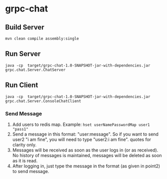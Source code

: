 # grpc-chat

## Build Server
`
mvn clean compile assembly:single
`

## Run Server
`
java -cp  target/grpc-chat-1.0-SNAPSHOT-jar-with-dependencies.jar grpc.chat.Server.ChatServer
`

## Run Client
`
java -cp  target/grpc-chat-1.0-SNAPSHOT-jar-with-dependencies.jar grpc.chat.Server.ConsoleChatClient
`

### Send Message
1. Add users to redis map. Example: `hset userNamePasswordMap user1 "pass1"`
2. Send a message in this format: "user:message". So if you want to send user2 "i am fine", you will need to type "user2:i am fine". quotes for clarity only.
3. Messages will be received as soon as the user logs in (or as received). No history of messages is maintained, messages will be deleted as soon as it is read.
4. After logging in, just type the message in the format (as given in point2) to send message.
